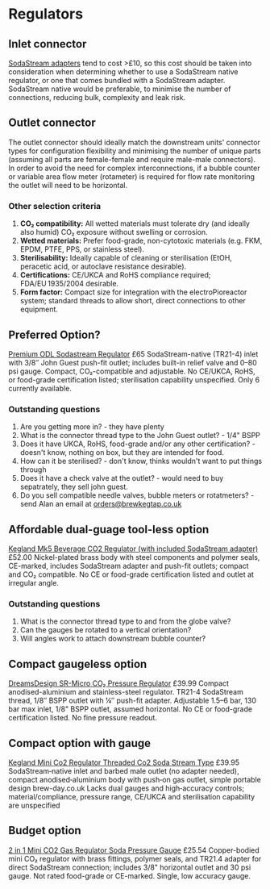 # Regulators

## Inlet connector
[SodaStream adapters](https://www.co2supermarket.co.uk/category/sodastream-cylinder-adapters-2) tend to cost >£10, so this cost should be taken into consideration when determining whether to use a SodaStream native regulator, or one that comes bundled with a SodaStream adapter.  SodaStream native would be preferable, to minimise the number of connections, reducing bulk, complexity and leak risk.

## Outlet connector
The outlet connector should ideally match the downstream units' connector types for configuration flexibility and minimising the number of unique parts (assuming all parts are female-female and require male-male connectors).  
In order to avoid the need for complex interconnections, if a bubble counter or variable area flow meter (rotameter) is required for flow rate monitoring the outlet will need to be horizontal.

### Other selection criteria
1. **CO₂ compatibility:** All wetted materials must tolerate dry (and ideally also humid) CO₂ exposure without swelling or corrosion.
1. **Wetted materials:** Prefer food-grade, non-cytotoxic materials (e.g. FKM, EPDM, PTFE, PPS, or stainless steel).
1. **Sterilisability:** Ideally capable of cleaning or sterilisation (EtOH, peracetic acid, or autoclave resistance desirable).
1. **Certifications:** CE/UKCA and RoHS compliance required; FDA/EU 1935/2004 desirable.
1. **Form factor:** Compact size for integration with the electroPioreactor system; standard threads to allow short, direct connections to other equipment.

## Preferred Option?
[Premium ODL Sodastream Regulator](https://brewkegtap.co.uk/products/premium-sodastream-regulator-made-in-italy?pr_prod_strat=e5_desc&pr_rec_id=2f3634a5a&pr_rec_pid=1342006853713&pr_ref_pid=1323950768209&pr_seq=uniform) £65
SodaStream-native (TR21-4) inlet with 3/8″ John Guest push-fit outlet; includes built-in relief valve and 0–80 psi gauge. Compact, CO₂-compatible and adjustable.
No CE/UKCA, RoHS, or food-grade certification listed; sterilisation capability unspecified.  Only 6 currently available.
### Outstanding questions
1. Are you getting more in? - they have plenty
1. What is the connector thread type to the John Guest outlet? - 1/4" BSPP
1. Does it have UKCA, RoHS, food-grade and/or any other certification? - doesn't know, nothing on box, but they are intended for food.
1. How can it be sterilised? - don't know, thinks wouldn't want to put things through
1. Does it have a check valve at the outlet? - would need to buy sepatrately, they sell john guest.
1. Do you sell compatible needle valves, bubble meters or rotatmeters? - send Alan an email at orders@brewkegtap.co.uk

## Affordable dual-guage tool-less option
[Kegland Mk5 Beverage CO2 Regulator (with included SodaStream adapter)](https://brewkegtap.co.uk/products/new-sodastream-kegland-mk5-beverage-co2-regulator?srsltid=AfmBOoobMTRpV6vxwUH7l_2heci5BtLtWX2f6uNH4RyX184RTBbr6M0V) £52.00
Nickel-plated brass body with steel components and polymer seals, CE-marked, includes SodaStream adapter and push-fit outlets; compact and CO₂ compatible.
No CE or food-grade certification listed and outlet at irregular angle.
### Outstanding questions
1. What is the connector thread type to and from the globe valve?
2. Can the gauges be rotated to a vertical orientation?
3. Will angles work to attach downstream bubble counter?

## Compact gaugeless option
[DreamsDesign SR-Micro CO₂ Pressure Regulator](https://www.hommix.co.uk/products/dreamsdesign-sr-micro-co2-pressure-regulator?srsltid=AfmBOooi1boRbQdnWWEVn0g215TwF8B8b86ebvGqdJD2cyGD7tQbfbLu) £39.99
Compact anodised-aluminium and stainless-steel regulator. TR21-4 SodaStream thread, 1/8″ BSPP outlet with ¼″ push-fit adapter.
Adjustable 1.5–6 bar, 130 bar max inlet, 1/8" BSPP outlet, assumed horizontal.
No CE or food-grade certification listed.  No fine pressure readout.

## Compact option with gauge
[Kegland Mini Co2 Regulator Threaded Co2 Soda Stream Type](https://brew-day.co.uk/product/kegland-mini-co2-regulator-threaded-co2-soda-stream-type/#:~:text=Kegland%20Mini%20Co2%20Regulator%20Threaded,Co2%20Soda%20Stream%20Type) £39.95
SodaStream‑native inlet and barbed male outlet (no adapter needed), compact anodised‑aluminium body with push‑on gas outlet, simple portable design
brew-day.co.uk
Lacks dual gauges and high‑accuracy controls; material/compliance, pressure range, CE/UKCA and sterilisation capability are unspecified

## Budget option
[2 in 1 Mini CO2 Gas Regulator Soda Pressure Gauge](https://www.manomano.co.uk/p/co2-pressure-regulator-2-in-1-mini-co2-gas-regulator-soda-pressure-gauge-with-38in-to-tr214-adapter-for-sodastream-88562182) £25.54
Copper-bodied mini CO₂ regulator with brass fittings, polymer seals, and TR21.4 adapter for direct SodaStream connection; includes 3/8" horizontal outlet and 30 psi gauge. Not rated food-grade or CE-marked. Single, low accuracy gauge.
